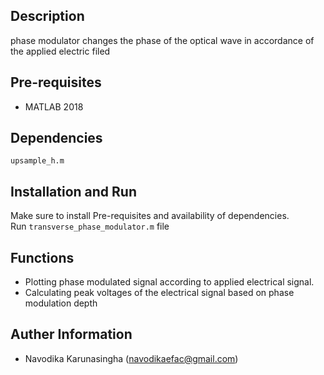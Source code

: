## Description
phase modulator changes the phase of the optical wave in accordance of the applied electric filed
## Pre-requisites
- MATLAB 2018

## Dependencies
`upsample_h.m`

## Installation and Run
Make sure to install Pre-requisites and availability of dependencies. <br/>
Run `transverse_phase_modulator.m` file

## Functions
- Plotting phase modulated signal according to applied electrical signal. 
- Calculating peak voltages of the electrical signal based on phase modulation depth

## Auther Information
- Navodika Karunasingha (navodikaefac@gmail.com)